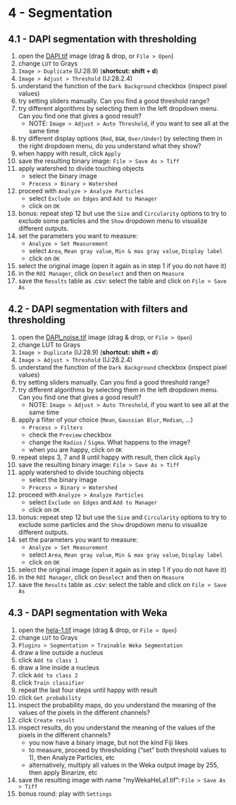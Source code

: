 # 4 - Segmentation

## 4.1 - DAPI segmentation with thresholding

1. open the [DAPI.tif](images/DAPI.tif) image (drag & drop, or `File > Open`)
2. change `LUT` to Grays
3. `Image > Duplicate` (IJ:28.9) (**shortcut: shift + d**)
4. `Image > Adjust > Threshold` (IJ:28.2.4)
5. understand the function of the `Dark Background` checkbox (inspect pixel values)
6. try setting sliders manually. Can you find a good threshold range?
7. try different algorithms by selecting them in the left dropdown menu. Can you find one that gives a good result?
    - NOTE: `Image > Adjust > Auto Threshold`, if you want to see all at the same time
8. try different display options (`Red`, `B&W`, `Over/Under`) by selecting them in the right dropdown menu, do you understand what they show?
9. when happy with result, click `Apply`
10. save the resulting binary image: `File > Save As > Tiff`
11. apply watershed to divide touching objects
    - select the binary image
    - `Process > Binary > Watershed`
12. proceed with `Analyze > Analyze Particles`
    - select `Exclude on Edges` and `Add to Manager`
    - click on `OK`
13. bonus: repeat step 12 but use the `Size` and `Circularity` options to try to exclude some particles and the `Show` dropdown menu to visualize different outputs.
14. set the parameters you want to measure:
    - `Analyze > Set Measurement`
    - select `Area`, `Mean gray value`, `Min & max gray value`, `Display label`
    - click on `OK`
15. select the original image (open it again as in step 1 if you do not have it)
16. in the `ROI Manager`, click on `Deselect` and then on `Measure`
17. save the `Results` table as .csv: select the table and click on `File > Save As`

## 4.2 - DAPI segmentation with filters and thresholding

1. open the [DAPI_noise.tif](images/DAPI_noise.tif) image (drag & drop, or `File > Open`)
2. change LUT to Grays
3. `Image > Duplicate` (IJ:28.9) (**shortcut: shift + d**)
4. `Image > Adjust > Threshold` (IJ:28.2.4)
5. understand the function of the `Dark Background` checkbox (inspect pixel values)
6. try setting sliders manually. Can you find a good threshold range?
7. try different algorithms by selecting them in the left dropdown menu. Can you find one that gives a good result?
    - NOTE: `Image > Adjust > Auto Threshold`, if you want to see all at the same time
8. apply a filter of your choice (`Mean`, `Gaussian Blur`, `Median`, ...)
    - `Process > Filters`
    - check the `Preview` checkbox
    - change the `Radius` / `Sigma`. What happens to the image?
    - when you are happy, click on `OK`
9. repeat steps 3, 7 and 8 until happy with result, then click `Apply`
10. save the resulting binary image: `File > Save As > Tiff`
11. apply watershed to divide touching objects
    - select the binary image
    - `Process > Binary > Watershed`
12. proceed with `Analyze > Analyze Particles`
    - select `Exclude on Edges` and `Add to Manager`
    - click on `OK`
13. bonus: repeat step 12 but use the `Size` and `Circularity` options to try to exclude some particles and the `Show` dropdown menu to visualize different outputs.
14. set the parameters you want to measure:
    - `Analyze > Set Measurement`
    - select `Area`, `Mean gray value`, `Min & max gray value`, `Display label`
    - click on `OK`
15. select the original image (open it again as in step 1 if you do not have it)
16. in the `ROI Manager`, click on `Deselect` and then on `Measure`
17. save the `Results` table as .csv: select the table and click on `File > Save As`

## 4.3 - DAPI segmentation with Weka

1. open the [hela-1.tif](images/hela-1.tif) image (drag & drop, or `File > Open`)
2. change `LUT` to Grays
3. `Plugins > Segmentation > Trainable Weka Segmentation`
4. draw a line outside a nucleus
5. click `Add to class 1`
6. draw a line inside a nucleus
7. click `Add to class 2`
8. click `Train classifier`
9. repeat the last four steps until happy with result
10. click `Get probability`
11. inspect the probability maps, do you understand the meaning of the values of the pixels in the different channels?
12. click `Create result`
13. inspect results, do you understand the meaning of the values of the pixels in the different channels?
    - you now have a binary image, but not the kind Fiji likes
    - to measure, proceed by thresholding (“set” both threshold values to 1), then Analyze Particles, etc
    - alternatively, multiply all values in the Weka output image by 255, then apply Binarize, etc
14. save the resulting image with name “myWekaHeLa1.tif”: `File > Save As > Tiff`
15. bonus round: play with `Settings`
